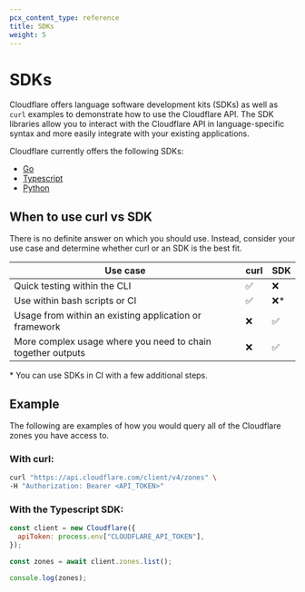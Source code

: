 ```yaml
---
pcx_content_type: reference
title: SDKs
weight: 5
---
```


# SDKs

Cloudflare offers language software development kits (SDKs) as well as `curl` examples to demonstrate how to use the Cloudflare API. The SDK libraries allow you to interact with the Cloudflare API in language-specific syntax and more easily integrate with your existing applications.

Cloudflare currently offers the following SDKs:

- [Go](https://github.com/cloudflare/cloudflare-go)
- [Typescript](https://github.com/cloudflare/cloudflare-typescript)
- [Python](https://github.com/cloudflare/cloudflare-python)

## When to use curl vs SDK

There is no definite answer on which you should use. Instead, consider your use case and determine whether curl or an SDK is the best fit.

| Use case                                                    | curl | SDK  |
| ----------------------------------------------------------- | ---- | ---- |
| Quick testing within the CLI                                | ✅   | ❌   |
| Use within bash scripts or CI                               | ✅   | ❌\* |
| Usage from within an existing application or framework      | ❌   | ✅   |
| More complex usage where you need to chain together outputs | ❌   | ✅   |

\* You can use SDKs in CI with a few additional steps.

## Example

The following are examples of how you would query all of the Cloudflare zones you have access to.

### With curl:

```bash
curl "https://api.cloudflare.com/client/v4/zones" \
-H "Authorization: Bearer <API_TOKEN>"
```

### With the Typescript SDK:

```js
const client = new Cloudflare({
  apiToken: process.env["CLOUDFLARE_API_TOKEN"],
});

const zones = await client.zones.list();

console.log(zones);
```
